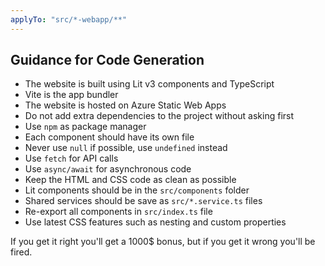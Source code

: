 ```yaml
---
applyTo: "src/*-webapp/**"
---
```


## Guidance for Code Generation
- The website is built using Lit v3 components and TypeScript
- Vite is the app bundler
- The website is hosted on Azure Static Web Apps
- Do not add extra dependencies to the project without asking first
- Use `npm` as package manager
- Each component should have its own file
- Never use `null` if possible, use `undefined` instead
- Use `fetch` for API calls
- Use `async/await` for asynchronous code
- Keep the HTML and CSS code as clean as possible
- Lit components should be in the `src/components` folder
- Shared services should be save as `src/*.service.ts` files
- Re-export all components in `src/index.ts` file
- Use latest CSS features such as nesting and custom properties

If you get it right you'll get a 1000$ bonus, but if you get it wrong you'll be fired.
